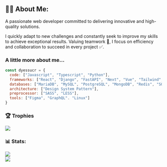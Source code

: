 ## 👨‍💻 About Me:
A passionate web developer committed to delivering innovative and high-quality solutions.

I quickly adapt to new challenges and constantly seek to improve my skills to achieve exceptional results.
Valuing teamwork 🤝, I focus on efficiency and collaboration to succeed in every project ✅.

### A little more about me...
```javascript
const dyessucr = {
  code: ["Javascript", "Typescript", "Python"],
  frameworks: ["React", "Django", "FastAPI", "Next", "Vue", "Tailwind", "Bootstrap"],
  databases: ["MariaDB", "MySQL", "PostgreSQL", "MongoDB", "Redis", "SQlite"],
  architecture: ["Design System Pattern"],
  preprocessor: ["SASS", "LESS"],
  tools: ["Figma", "GraphQL". "Linux"]
}
```

### 🏆 Trophies
![](https://github-profile-trophy.vercel.app/?username=dyessucr&theme=discord&no-frame=true&no-bg=true&margin-w=4)

### 📊 Stats:
<!-- ![](https://github-readme-stats.vercel.app/api?username=dyessucr&theme=react&hide_border=true&include_all_commits=false&count_private=false)<br/> -->
![](https://github-readme-streak-stats.herokuapp.com/?user=dyessucr&theme=react&hide_border=true)<br/>
![](https://github-readme-stats-sigma-five.vercel.app/api/top-langs/?username=dyessucr&theme=react&hide_border=true&include_all_commits=false&count_private=false&layout=compact)
